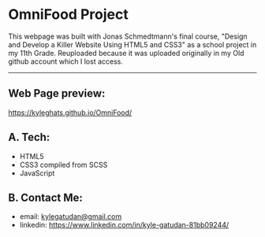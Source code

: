 OmniFood Project
===================
This webpage was built with Jonas Schmedtmann's final course, "Design and Develop a Killer Website Using HTML5 and CSS3" as a school project in my 11th Grade. Reuploaded because it was uploaded originally in my Old github account which I lost access.
- - - -

## Web Page preview: ##

 https://kyleghats.github.io/OmniFood/
 

## A. Tech: ## 

- HTML5
- CSS3 compiled from SCSS
- JavaScript

## B. Contact Me: ## 

* email: kylegatudan@gmail.com
* linkedin: https://www.linkedin.com/in/kyle-gatudan-81bb09244/

